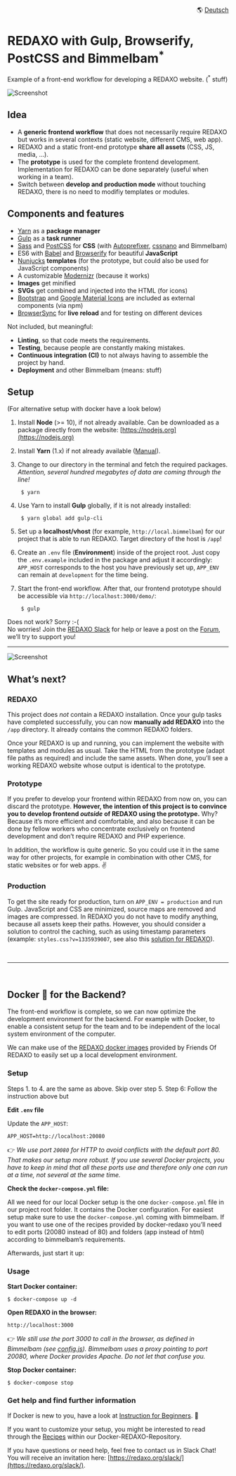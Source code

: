 <p align="right">🌎 <a href="https://github.com/FriendsOfREDAXO/redaxo-mit-bimmelbam/blob/master/README.de.md">Deutsch</a></p>

# REDAXO with Gulp, Browserify, PostCSS and Bimmelbam<sup>*</sup>

Example of a front-end workflow for developing a REDAXO website. (<sup>*</sup> stuff)

![Screenshot](https://raw.githubusercontent.com/FriendsOfREDAXO/redaxo-mit-bimmelbam/assets/redaxo-mit-bimmelbam.jpg)

## Idea

* A __generic frontend workflow__ that does not necessarily require REDAXO but works in several contexts (static website, different CMS, web app).
* REDAXO and a static front-end prototype __share all assets__ (CSS, JS, media, ...).
* The __prototype__ is used for the complete frontend development. Implementation for REDAXO can be done separately (useful when working in a team).
* Switch between __develop and production mode__ without touching REDAXO, there is no need to modifiy templates or modules.

## Components and features

* [Yarn](https://yarnpkg.com) as a __package manager__
* [Gulp](http://gulpjs.com) as a __task runner__
* [Sass](http://sass-lang.com) and [PostCSS](http://postcss.org) for __CSS__ (with [Autoprefixer](http://autoprefixer.github.io), [cssnano](http://cssnano.co) and Bimmelbam)
* ES6 with [Babel](http://babeljs.io) and [Browserify](http://browserify.org) for beautiful __JavaScript__
* [Nunjucks](https://mozilla.github.io/nunjucks/) __templates__ (for the prototype, but could also be used for JavaScript components)
* A customizable [Modernizr](https://modernizr.com) (because it works)
* __Images__ get minified
* __SVGs__ get combined and injected into the HTML (for icons)
* [Bootstrap](http://getbootstrap.com) and [Google Material Icons](https://material.io/icons/) are included as external components (via npm)
* [BrowserSync](https://www.browsersync.io) for __live reload__ and for testing on different devices

Not included, but meaningful:

* __Linting__, so that code meets the requirements.
* __Testing__, because people are constantly making mistakes.
* __Continuous integration (CI)__ to not always having to assemble the project by hand.
* __Deployment__ and other Bimmelbam (means: stuff)

## Setup 
(For alternative setup with docker have a look below)

1. Install __Node__ (>= 10), if not already available. Can be downloaded as a package directly from the website: [https://nodejs.org](https://nodejs.org)
2. Install __Yarn__ (1.x) if not already available ([Manual](https://yarnpkg.com/en/docs/install)).
3. Change to our directory in the terminal and fetch the required packages.  
   _Attention, several hundred megabytes of data are coming through the line!_  

		$ yarn

4. Use Yarn to install __Gulp__ globally, if it is not already installed:  

		$ yarn global add gulp-cli

5. Set up a **localhost/vhost** (for example, `http://local.bimmelbam`) for our project that is able to run REDAXO. Target directory of the host is `/app`!
6. Create an `.env` file (__Environment__) inside of the project root. Just copy the `.env.example` included in the package and adjust it accordingly: `APP_HOST` corresponds to the host you have previously set up, `APP_ENV` can remain at `development` for the time being.
7. Start the front-end workflow. After that, our frontend prototype should be accessible via `http://localhost:3000/demo/`:

		$ gulp

Does not work? Sorry :-(  
No worries! Join the [REDAXO Slack](https://redaxo.org/slack/) for help or leave a post on the [Forum](https://www.redaxo.org/forum/), we’ll try to support you!

---

![Screenshot](https://raw.githubusercontent.com/FriendsOfREDAXO/redaxo-mit-bimmelbam/assets/redaxo-mit-bimmelbam_02.png)

## What’s next?

### REDAXO

This project does _not_ contain a REDAXO installation. Once your gulp tasks have completed successfully, you can now __manually add REDAXO__ into the `/app` directory. It already contains the common REDAXO folders.

Once your REDAXO is up and running, you can implement the website with templates and modules as usual. Take the HTML from the prototype (adapt file paths as required) and include the same assets. When done, you’ll see a working REDAXO website whose output is identical to the prototype.

### Prototype

If you prefer to develop your frontend within REDAXO from now on, you can discard the prototype. __However, the intention of this project is to convince you to develop frontend _outside_ of REDAXO using the prototype.__ Why? Because it’s more efficient and comfortable, and also because it can be done by fellow workers who concentrate exclusively on frontend development and don’t require REDAXO and PHP experience.

In addition, the workflow is quite generic. So you could use it in the same way for other projects, for example in combination with other CMS, for static websites or for web apps. ✌️

### Production

To get the site ready for production, turn on `APP_ENV = production` and run Gulp. JavaScript and CSS are minimized, source maps are removed and images are compressed. In REDAXO you do not have to modify anything, because all assets keep their paths. However, you should consider a solution to control the caching, such as using timestamp parameters (example: `styles.css?v=1335939007`, see also this [solution for REDAXO](https://github.com/redaxo/redaxo/pull/976/commits/e1013defced264ffd9f6c24993acdd14791869bf)).

&nbsp;

---

&nbsp;

## Docker 🐳 for the Backend?

The front-end workflow is complete, so we can now optimize the development environment for the backend. For example with Docker, to enable a consistent setup for the team and to be independent of the local system environment of the computer.

We can make use of the [REDAXO docker images](https://github.com/FriendsOfREDAXO/docker-redaxo/) provided by Friends Of REDAXO to easily set up a local development environment.

### Setup

Steps 1. to 4. are the same as above. 
Skip over step 5.
Step 6: Follow the instruction above but

__Edit `.env` file__

Update the `APP_HOST`:

    APP_HOST=http://localhost:20080

👉 _We use port `20080` for HTTP to avoid conflicts with the default port 80. That makes our setup more robust. If you use several Docker projects, you have to keep in mind that all these ports use and therefore only one can run at a time, not several at the same time._

__Check the `docker-compose.yml` file:__

All we need for our local Docker setup is the one `docker-compose.yml` file in our project root folder. It contains the Docker configuration. For easiest setup make sure to use the `docker-compose.yml` coming with bimmelbam. If you want to use one of the recipes provided by docker-redaxo you’ll need to edit ports (20080 instead of 80) and folders (app instead of html) according to bimmelbam’s requirements.

Afterwards, just start it up:

### Usage

__Start Docker container:__

    $ docker-compose up -d

__Open REDAXO in the browser:__

    http://localhost:3000

👉 _We still use the port 3000 to call in the browser, as defined in Bimmelbam (see [config.js](https://github.com/FriendsOfREDAXO/redaxo-mit-bimmelbam/blob/d32f63df232f5273fd4b967a76e4cea5e90321fd/gulpfile.js/config.js#L14)). Bimmelbam uses a proxy pointing to port 20080, where Docker provides Apache. Do not let that confuse you._

__Stop Docker container:__

    $ docker-compose stop

### Get help and find further information

If Docker is new to you, have a look at [Instruction for Beginners](https://github.com/FriendsOfREDAXO/redaxo-mit-docker#beginners-guide-rocket). 🚀

If you want to customize your setup, you might be interested to read through the [Recipes](https://github.com/FriendsOfREDAXO/docker-redaxo/tree/master/recipes) within our Docker-REDAXO-Repository.

If you have questions or need help, feel free to contact us in Slack Chat! You will receive an invitation here: [https://redaxo.org/slack/](https://redaxo.org/slack/).
